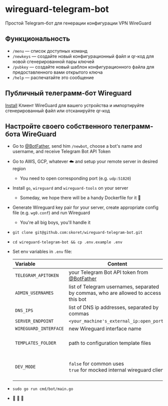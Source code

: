 # wireguard-telegram-bot


Простой Telegram-бот для генерации конфигурации VPN WireGuard

## Функциональность

- `/menu` — список доступных команд
- `/newkeys` — создайте новый конфигурационный файл и qr-код для новой сгенерированной пары ключей
- `/pubkey` — создайте новый шаблон конфигурационного файла для предоставленного вами открытого ключа
- `/help` — распечатайте это сообщение

## Публичный телеграмм-бот Wireguard

[Install](https://www.wireguard.com/install/) Клиент WireGuard для вашего устройства и импортируйте сгенерированный файл или отсканируйте qr-код

## Настройте своего собственного телеграмм-бота WireGuard

- Go to [@BotFather](https://t.me/BotFather), send him `/newbot`, choose a bot's name and username, and receive Telegram Bot API Token
- Go to AWS, GCP, whatever ☁️ and setup your remote server in desired region
  - You need to open corresponding port (e.g. `udp:51820`)
- Install `go`, `wireguard` and `wireguard-tools` on your server
  - Someday, we hope there will be a handy Dockerfile for it 🐳
- Generate Wireguard key pair for your server, create appropriate config file (e.g. `wg0.conf`) and run Wireguard
  - You're all big boys, you'll handle it
- `git clone git@github.com:skoret/wireguard-telegram-bot.git`
- `cd wireguard-telegram-bot && cp .env.example .env`
- Set env variables in `.env` file:

  | Variable              | Content | Notes |
    | :-------------------- | ------- | ----- |
  | `TELEGRAM_APITOKEN`   | your Telegram Bot API token from [@BotFather](https://t.me/BotFather) | keep it in _secret_! |
  | `ADMIN_USERNAMES`     | list of Telegram usernames, separated by commas, who are allowed to access this bot | leave variable _empty_ for public access |
  | `DNS_IPS`             | list of DNS ip addresses, separated by commas | e.g. `8.8.8.8,8.8.4.4` |
  | `SERVER_ENDPOINT`     | `<your_machine's_external_ip:open_port>` | |
  | `WIREGUARD_INTERFACE` | new Wireguard interface name | e.g. `wg0` |
  | `TEMPLATES_FOLDER`    | path to configuration template files | probably, you don't wanna change it |
  | `DEV_MODE`            | `false` for common uses<br />`true` for mocked internal wireguard client | dev mode suitable for manual bot ui tests |
- `sudo go run cmd/bot/main.go`
- 🎉 🍻 🥳

